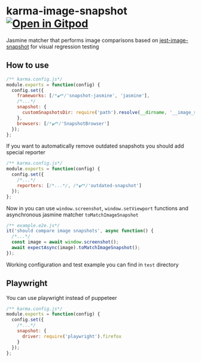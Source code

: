 # karma-image-snapshot [![Open in Gitpod](https://gitpod.io/button/open-in-gitpod.svg)](https://gitpod.io/#https://github.com/maksimr/karma-image-snapshot)

Jasmine matcher that performs image comparisons based
on [jest-image-snapshot](https://github.com/americanexpress/jest-image-snapshot) for visual regression testing

## How to use

```js
/** karma.config.js*/
module.exports = function(config) {
  config.set({
    frameworks: [/*✔️*/'snapshot-jasmine', 'jasmine'],
    /*...*/
    snapshot: {
      customSnapshotsDir: require('path').resolve(__dirname, '__image_snapshots__')
    },
    browsers: [/*✔️*/'SnapshotBrowser']
  });
};
```

If you want to automatically remove outdated snapshots you should add special reporter

```js
/** karma.config.js*/
module.exports = function(config) {
  config.set({
    /*...*/
    reporters: [/*...*/, /*✔️*/'outdated-snapshot']
  });
};
```

Now in you can use `window.screenshot`, `window.setViewport` functions and asynchronous jasmine matcher `toMatchImageSnapshot`

```js
/** example.e2e.js*/
it('should compare image snapshots', async function() {
  /*...*/
  const image = await window.screenshot();
  await expectAsync(image).toMatchImageSnapshot();
});
```

Working configuration and test example you can find in `test` directory

## Playwright

You can use playwright instead of puppeteer

```js
/** karma.config.js*/
module.exports = function(config) {
  config.set({
    /*...*/
    snapshot: {
      driver: require('playwright').firefox
    }
  });
};
```